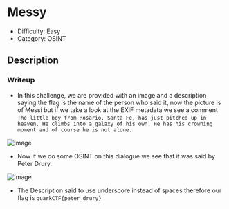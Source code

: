 # Messy
- Difficulty: Easy
- Category: OSINT

## Description


### Writeup 
- In this challenge, we are provided with an image and a description saying the flag is the name of the person who said it, now the picture is of Messi but if we take a look at the EXIF metadata we see a comment ```The little boy from Rosario, Santa Fe, has just pitched up in heaven. He climbs into a galaxy of his own. He has his crowning moment and of course he is not alone.```

![image](https://github.com/TeamQuarkVIT/hackEnvisionCTF-2024/assets/84784218/7b1b1199-9d92-4f29-9007-663ef876ca4e)

- Now if we do some OSINT on this dialogue we see that it was said by Peter Drury.

![image](https://github.com/TeamQuarkVIT/hackEnvisionCTF-2024/assets/84784218/d35f4c2c-a39a-45dd-81a5-6e650b20af92)

- The Description said to use underscore instead of spaces therefore our flag is ```quarkCTF{peter_drury}```
